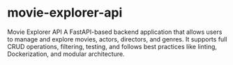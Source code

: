 # movie-explorer-api
Movie Explorer API A FastAPI-based backend application that allows users to manage and explore movies, actors, directors, and genres. It supports full CRUD operations, filtering, testing, and follows best practices like linting, Dockerization, and modular architecture.
